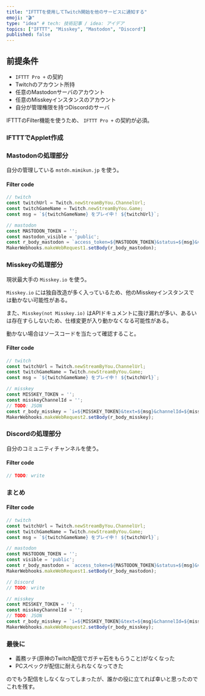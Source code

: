 ```yaml
---
title: "IFTTTを使用してTwitch開始を他のサービスに通知する"
emoji: "🎬"
type: "idea" # tech: 技術記事 / idea: アイデア
topics: ["IFTTT", "Misskey", "Mastodon", "Discord"]
published: false
---
```


## 前提条件

- `IFTTT Pro +` の契約
- Twitchのアカウント所持
- 任意のMastodonサーバのアカウント
- 任意のMisskeyインスタンスのアカウント
- 自分が管理権限を持つDiscordのサーバ

IFTTTのFilter機能を使うため、 `IFTTT Pro +` の契約が必須。

### IFTTTでApplet作成

<!--
TODO: IFTTTのスクショを載せる
-->

### Mastodonの処理部分

自分の管理している `mstdn.mimikun.jp` を使う。

#### Filter code

```typescript
// twitch
const twitchUrl = Twitch.newStreamByYou.ChannelUrl;
const twitchGameName = Twitch.newStreamByYou.Game;
const msg = `${twitchGameName} をプレイ中！ ${twitchUrl}`;

// mastodon
const MASTODON_TOKEN = '';
const mastodon_visible = 'public';
const r_body_mastodon = `access_token=${MASTODON_TOKEN}&status=${msg}&visibility=${mastodon_visible}`;
MakerWebhooks.makeWebRequest1.setBody(r_body_mastodon);
```

### Misskeyの処理部分

現状最大手の `Misskey.io` を使う。

`Misskey.io` には独自改造が多く入っているため、他のMisskeyインスタンスでは動かない可能性がある。

また、`Misskey(not Misskey.io)` はAPIドキュメントに抜け漏れが多い、あるいは存在すらしないため、仕様変更が入り動かなくなる可能性がある。

動かない場合はソースコードを当たって確認すること。

#### Filter code

```typescript
// twitch
const twitchUrl = Twitch.newStreamByYou.ChannelUrl;
const twitchGameName = Twitch.newStreamByYou.Game;
const msg = `${twitchGameName} をプレイ中！ ${twitchUrl}`;

// misskey
const MISSKEY_TOKEN = '';
const misskeyChannelId = '';
// TODO: JSON
const r_body_misskey = `i=${MISSKEY_TOKEN}&text=${msg}&channelId=${misskeyChannelId}`;
MakerWebhooks.makeWebRequest2.setBody(r_body_misskey);
```

### Discordの処理部分

自分のコミュニティチャンネルを使う。


#### Filter code

```typescript
// TODO: write
```

### まとめ

#### Filter code

```typescript
// twitch
const twitchUrl = Twitch.newStreamByYou.ChannelUrl;
const twitchGameName = Twitch.newStreamByYou.Game;
const msg = `${twitchGameName} をプレイ中！ ${twitchUrl}`;

// mastodon
const MASTODON_TOKEN = '';
const visible = 'public';
const r_body_mastodon = `access_token=${MASTODON_TOKEN}&status=${msg}&visibility=${visible}`;
MakerWebhooks.makeWebRequest1.setBody(r_body_mastodon);

// Discord
// TODO: write

// misskey
const MISSKEY_TOKEN = '';
const misskeyChannelId = '';
// TODO: JSON
const r_body_misskey = `i=${MISSKEY_TOKEN}&text=${msg}&channelId=${misskeyChannelId}`;
MakerWebhooks.makeWebRequest2.setBody(r_body_misskey);
```

### 最後に

- 義務ッチ(原神のTwitch配信でガチャ石をもらうこと)がなくなった
- PCスペックが配信に耐えられなくなってきた

のでもう配信をしなくなってしまったが、誰かの役に立てれば幸いと思ったのでこれを残す。
